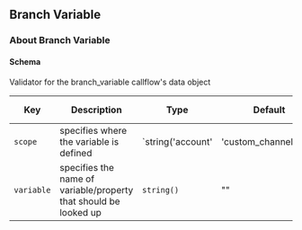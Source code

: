## Branch Variable

### About Branch Variable

#### Schema

Validator for the branch_variable callflow's data object



Key | Description | Type | Default | Required | Support Level
--- | ----------- | ---- | ------- | -------- | -------------
`scope` | specifies where the variable is defined | `string('account' | 'custom_channel_vars' | 'device' | 'merged' | 'user')` | `custom_channel_vars` | `false` |  
`variable` | specifies the name of variable/property that should be looked up | `string()` | "" | `true` |  



